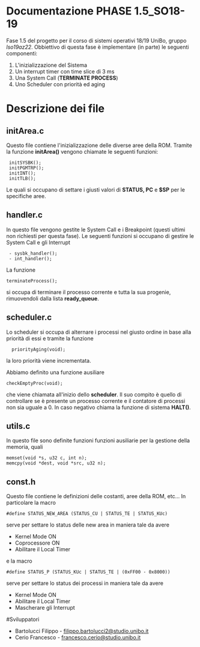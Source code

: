 # Documentazione PHASE 1.5_SO18-19 
Fase 1.5 del progetto per il corso di sistemi operativi 18/19 UniBo, gruppo <i>lso19az22</i>.
Obbiettivo di questa fase è implementare (in parte) le seguenti componenti:

 1. L'inizializzazione del Sistema
 2. Un interrupt timer con time slice di 3 ms
 3. Una System Call (<b>TERMINATE PROCESS</b>)
 4. Uno Scheduler con priorità ed aging


# Descrizione dei file 
## initArea.c
Questo file contiene l'inizializzazione delle diverse aree della ROM. Tramite la funzione <b>initArea()</b> vengono chiamate le seguenti funzioni:
 ```
  initSYSBK();
  initPGMTRP();
  initINT();
  initTLB();
```
Le quali si occupano di settare i giusti valori di <b>STATUS, PC</b> e <b>$SP</b> per le specifiche aree.

## handler.c
In questo file vengono gestite le System Call e i Breakpoint (questi ultimi non richiesti per questa fase).
Le seguenti funzioni si occupano di gestire le System Call e gli Interrupt
```
 - sysbk_handler();
 - int_handler();
```

La funzione 
 ```
 terminateProcess();
 ```
si occupa di terminare il processo corrente e tutta la sua progenie, rimuovendoli dalla lista <b>ready_queue</b>.

## scheduler.c
Lo scheduler si occupa di alternare i processi nel giusto ordine in base alla priorità di essi e tramite la funzione
```
  priorityAging(void);
```
la loro priorità viene incrementata.

Abbiamo definito una funzione ausiliare
```
checkEmptyProc(void);
```
che viene chiamata all'inizio dello <b>scheduler</b>.
Il suo compito è quello di controllare se è presente un processo corrente e il contatore di processi non sia uguale a 0. In caso negativo chiama la funzione di sistema <b>HALT()</b>.

## utils.c
In questo file sono definite funzioni funzioni ausiliarie per la gestione della memoria, quali
```
memset(void *s, u32 c, int n);
memcpy(void *dest, void *src, u32 n);
```

## const.h
Questo file contiene le definizioni delle costanti, aree della ROM, etc...
In particolare la macro 
```
#define STATUS_NEW_AREA (STATUS_CU | STATUS_TE | STATUS_KUc)
```
serve per settare lo status delle new area in maniera tale da avere 
 * Kernel Mode ON
 * Coprocessore ON
 * Abilitare il Local Timer
 
e la macro 
```
#define STATUS_P (STATUS_KUc | STATUS_TE | (0xFF00 - 0x8000))

```
serve per settare lo status dei processi in maniera tale da avere 
 * Kernel Mode ON
 * Abilitare il Local Timer
 * Mascherare gli Interrupt
 
#Sviluppatori
 * Bartolucci Filippo - filippo.bartolucci2@studio.unibo.it
 * Cerio Francesco - francesco.cerio@studio.unibo.it
